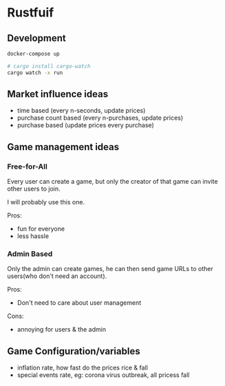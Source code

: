 # Rustfuif

## Development

``` bash
docker-compose up

# cargo install cargo-watch
cargo watch -x run
```

## Market influence ideas

* time based (every n-seconds, update prices)
* purchase count based (every n-purchases, update prices)
* purchase based (update prices every purchase)

## Game management ideas

### Free-for-All

Every user can create a game, but only the creator of that game can invite other users to join.

I will probably use this one.

Pros:

* fun for everyone
* less hassle

### Admin Based

Only the admin can create games, he can then send game URLs to other users(who don't need an account).

Pros:

* Don't need to care about user management

Cons:

* annoying for users & the admin

## Game Configuration/variables

* inflation rate, how fast do the prices rice & fall
* special events rate, eg: corona virus outbreak, all pricess fall